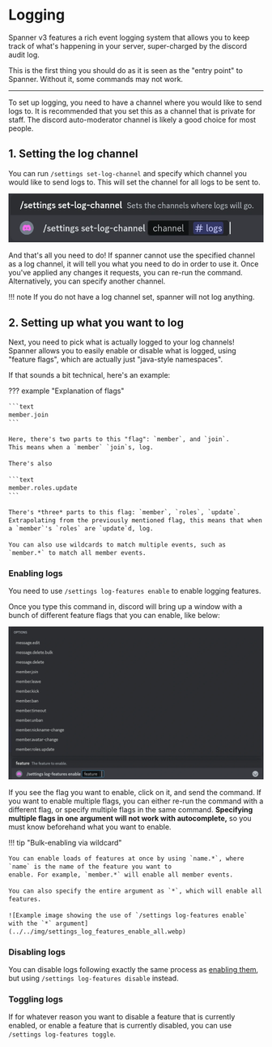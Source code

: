 # Logging

Spanner v3 features a rich event logging system that allows you to keep track of what's happening in your server,
super-charged by the discord audit log.

This is the first thing you should do as it is seen as the "entry point" to Spanner. Without it, some commands may not
work.

---

To set up logging, you need to have a channel where you would like to send logs to. It is recommended that you set this
as a channel that is private for staff. The discord auto-moderator channel is likely a good choice for most people.

## 1. Setting the log channel

You can run `/settings set-log-channel` and specify which channel you would like to send logs to. This will set the
channel for all logs to be sent to.

![Example image showing the use of `/settings set-log-channel` with the `channel` argument set to `#logs`](../../img/set_log_channel.webp)

And that's all you need to do! If spanner cannot use the specified channel as a log channel, it will tell you what you
need to do in order to use it. Once you've applied any changes it requests, you can re-run the command.
Alternatively, you can specify another channel.

!!! note
    If you do not have a log channel set, spanner will not log anything.

## 2. Setting up what you want to log

Next, you need to pick what is actually logged to your log channels! Spanner allows you to easily enable or disable
what is logged, using "feature flags", which are actually just "java-style namespaces".

If that sounds a bit technical, here's an example:

??? example "Explanation of flags"

    ```text
    member.join
    ```
    
    Here, there's two parts to this "flag": `member`, and `join`.
    This means when a `member` `join`s, log.
    
    There's also
    
    ```text
    member.roles.update
    ```
    
    There's *three* parts to this flag: `member`, `roles`, `update`.
    Extrapolating from the previously mentioned flag, this means that when a `member`'s `roles` are `update`d, log.

    You can also use wildcards to match multiple events, such as `member.*` to match all member events.

### Enabling logs

You need to use `/settings log-features enable` to enable logging features.

Once you type this command in, discord will bring up a window with a bunch of different feature flags that you can
enable, like below:

![Example image showing the use of `/settings log-features enable`](../../img/settings_log_features_enable_empty.webp)  

If you see the flag you want to enable, click on it, and send the command. If you want to enable multiple flags, you can
either re-run the command with a different flag, or specify multiple flags in the same command. **Specifying multiple
flags in one argument will not work with autocomplete,** so you must know beforehand what you want to enable.

!!! tip "Bulk-enabling via wildcard"

    You can enable loads of features at once by using `name.*`, where `name` is the name of the feature you want to
    enable. For example, `member.*` will enable all member events.

    You can also specify the entire argument as `*`, which will enable all features.

    ![Example image showing the use of `/settings log-features enable` with the `*` argument](../../img/settings_log_features_enable_all.webp)

### Disabling logs

You can disable logs following exactly the same process as [enabling them](#enabling-logs), but using
`/settings log-features disable` instead.

### Toggling logs

If for whatever reason you want to disable a feature that is currently enabled, or enable a feature that is currently
disabled, you can use `/settings log-features toggle`.
